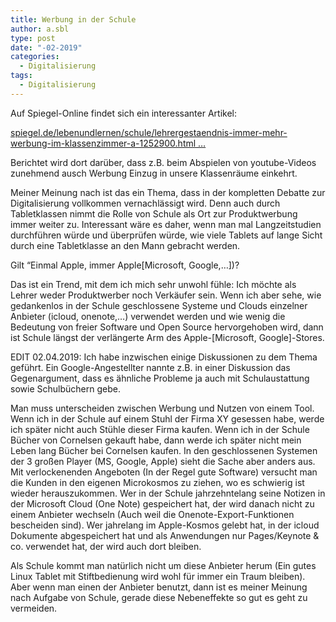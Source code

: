 ```yaml
---
title: Werbung in der Schule
author: a.sbl
type: post
date: "-02-2019"
categories:
  - Digitalisierung
tags:
  - Digitalisierung
---
```

 

Auf Spiegel-Online findet sich ein interessanter Artikel:

<a rel="noreferrer noopener" href="https://t.co/f7bif3KPiV" target="_blank">spiegel.de/lebenundlernen/schule/lehrergestaendnis-immer-mehr-werbung-im-klassenzimmer-a-1252900.html&nbsp;…</a> 

Berichtet wird dort darüber, dass z.B. beim Abspielen von youtube-Videos zunehmend ausch Werbung Einzug in unsere Klassenräume einkehrt.

Meiner Meinung nach ist das ein Thema, dass in der kompletten Debatte zur Digitalisierung vollkommen vernachlässigt wird. Denn auch durch Tabletklassen nimmt die Rolle von Schule als Ort zur Produktwerbung immer weiter zu. Interessant wäre es daher, wenn man mal Langzeitstudien durchführen würde und überprüfen würde, wie viele Tablets auf lange Sicht durch eine Tabletklasse an den Mann gebracht werden. 

Gilt &#8220;Einmal Apple, immer Apple[Microsoft, Google,&#8230;])?

Das ist ein Trend, mit dem ich mich sehr unwohl fühle: Ich möchte als Lehrer weder Produktwerber noch Verkäufer sein. Wenn ich aber sehe, wie gedankenlos in der Schule geschlossene Systeme und Clouds einzelner Anbieter (icloud, onenote,&#8230;) verwendet werden und wie wenig die Bedeutung von freier Software und Open Source hervorgehoben wird, dann ist Schule längst der verlängerte Arm des Apple-[Microsoft, Google]-Stores.

EDIT 02.04.2019: Ich habe inzwischen einige Diskussionen zu dem Thema geführt. Ein Google-Angestellter nannte z.B. in einer Diskussion das Gegenargument, dass es ähnliche Probleme ja auch mit Schulaustattung sowie Schulbüchern gebe.

Man muss unterscheiden zwischen Werbung und Nutzen von einem Tool. Wenn ich in der Schule auf einem Stuhl der Firma XY gesessen habe, werde ich später nicht auch Stühle dieser Firma kaufen. Wenn ich in der Schule Bücher von Cornelsen gekauft habe, dann werde ich später nicht mein Leben lang Bücher bei Cornelsen kaufen. In den geschlossenen Systemen der 3 großen Player (MS, Google, Apple) sieht die Sache aber anders aus. Mit verlockenenden Angeboten (In der Regel gute Software) versucht man die Kunden in den eigenen Microkosmos zu ziehen, wo es schwierig ist wieder herauszukommen. Wer in der Schule jahrzehntelang seine Notizen in der Microsoft Cloud (One Note) gespeichert hat, der wird danach nicht zu einem Anbieter wechseln (Auch weil die Onenote-Export-Funktionen bescheiden sind). Wer jahrelang im Apple-Kosmos gelebt hat, in der icloud Dokumente abgespeichert hat und als Anwendungen nur Pages/Keynote & co. verwendet hat, der wird auch dort bleiben.

Als Schule kommt man natürlich nicht um diese Anbieter herum (Ein gutes Linux Tablet mit Stiftbedienung wird wohl für immer ein Traum bleiben). Aber wenn man einen der Anbieter benutzt, dann ist es meiner Meinung nach Aufgabe von Schule, gerade diese Nebeneffekte so gut es geht zu vermeiden.